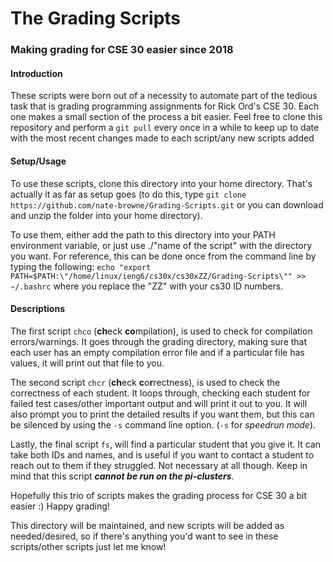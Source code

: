 # The Grading Scripts

### Making grading for CSE 30 easier since 2018


#### Introduction

These scripts were born out of a necessity to automate part of the tedious task
that is grading programming assignments for Rick Ord's CSE 30. Each one makes a
small section of the process a bit easier. Feel free to clone this repository
and perform a `git pull` every once in a while to keep up to date with the most
recent changes made to each script/any new scripts added

#### Setup/Usage

To use these scripts, clone this directory into your home directory. That's
actually it as far as setup goes (to do this, type `git clone https://github.com/nate-browne/Grading-Scripts.git`
or you can download and unzip the folder into your home directory).

To use them, either add the path to this directory into your PATH
environment variable, or just use ./"name of the script" with the directory you
want. For reference, this can be done once from the command line by typing the
following: `echo "export PATH=$PATH:\"/home/linux/ieng6/cs30x/cs30xZZ/Grading-Scripts\"" >> ~/.bashrc`
where you replace the "ZZ" with your cs30 ID numbers.

#### Descriptions

The first script `chco` (**ch**eck **co**mpilation), is used to check for
compilation errors/warnings. It goes through the grading directory, making sure
that each user has an empty compilation error file and if a particular file has
values, it will print out that file to you.

The second script `chcr` (**ch**eck **c**o**r**rectness), is used to check the
correctness of each student. It loops through, checking each student for failed
test cases/other important output and will print it out to you. It will also
prompt you to print the detailed results if you want them, but this can be
silenced by using the `-s` command line option. (`-s` for *speedrun mode*).

Lastly, the final script `fs`, will find a particular student that you give it.
It can take both IDs and names, and is useful if you want to contact a student
to reach out to them if they struggled. Not necessary at all though. Keep in
mind that this script ***cannot be run on the pi-clusters***.

Hopefully this trio of scripts makes the grading process for CSE 30 a bit easier
:) Happy grading!

This directory will be maintained, and new scripts will be added as
needed/desired, so if there's anything you'd want to see in these scripts/other
scripts just let me know!
